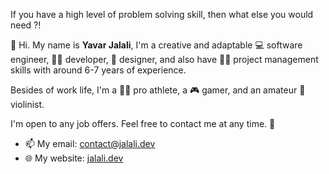  If you have a high level of problem solving skill, then what else you would need ?!

👋 Hi. My name is **Yavar Jalali**, I'm a creative and adaptable 💻 software engineer, 👨‍💻 developer, 🎨 designer, and also have 👨‍💼 project management skills with around 6-7 years of experience.

Besides of work life, I'm a 🏋🏻 pro athlete, a 🎮 gamer, and an amateur 🎻 violinist.

I'm open to any job offers.
Feel free to contact me at any time. 💞️

- 📫 My email: contact@jalali.dev
- 🌐 My website: [jalali.dev](https://jalali.dev)


